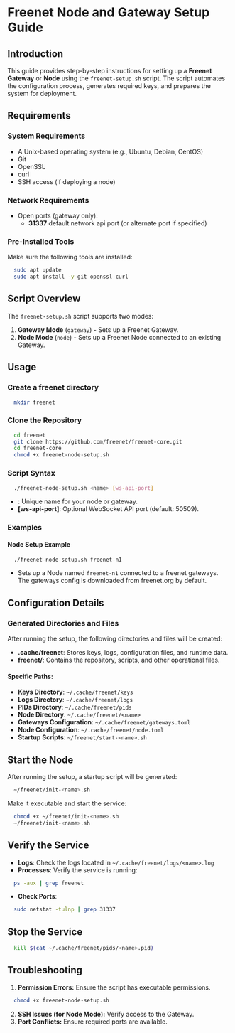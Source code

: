 # Freenet Node and Gateway Setup Guide

## Introduction

This guide provides step-by-step instructions for setting up a **Freenet Gateway** or **Node** using the `freenet-setup.sh` script. The script automates the configuration process, generates required keys, and prepares the system for deployment.

## Requirements

### System Requirements

- A Unix-based operating system (e.g., Ubuntu, Debian, CentOS)
- Git
- OpenSSL
- curl
- SSH access (if deploying a node)

### Network Requirements

- Open ports (gateway only):
    - **31337** default network api port (or alternate port if specified)

### Pre-Installed Tools

Make sure the following tools are installed:

```bash
  sudo apt update
  sudo apt install -y git openssl curl
```

## Script Overview

The `freenet-setup.sh` script supports two modes:

1. **Gateway Mode** (`gateway`) - Sets up a Freenet Gateway.
2. **Node Mode** (`node`) - Sets up a Freenet Node connected to an existing Gateway.

## Usage

### Create a freenet directory

```bash
  mkdir freenet
```

### Clone the Repository

```bash
  cd freenet
  git clone https://github.com/freenet/freenet-core.git
  cd freenet-core
  chmod +x freenet-node-setup.sh
```

### Script Syntax

```bash
  ./freenet-node-setup.sh <name> [ws-api-port]
```

- **<name>**: Unique name for your node or gateway.
- **[ws-api-port]**: Optional WebSocket API port (default: 50509).

### Examples

#### Node Setup Example

```bash
  ./freenet-node-setup.sh freenet-n1
```

- Sets up a Node named `freenet-n1` connected to a freenet gateways. The gateways config is downloaded from freenet.org by default.

## Configuration Details

### Generated Directories and Files

After running the setup, the following directories and files will be created:

- **.cache/freenet**: Stores keys, logs, configuration files, and runtime data.
- **freenet/**: Contains the repository, scripts, and other operational files.

#### Specific Paths:

- **Keys Directory**: `~/.cache/freenet/keys`
- **Logs Directory**: `~/.cache/freenet/logs`
- **PIDs Directory**: `~/.cache/freenet/pids`
- **Node Directory**: `~/.cache/freenet/<name>`
- **Gateways Configuration**: `~/.cache/freenet/gateways.toml`
- **Node Configuration**: `~/.cache/freenet/node.toml`
- **Startup Scripts**: `~/freenet/start-<name>.sh`

## Start the Node

After running the setup, a startup script will be generated:

```bash
  ~/freenet/init-<name>.sh
```

Make it executable and start the service:

```bash
  chmod +x ~/freenet/init-<name>.sh
  ~/freenet/init-<name>.sh
```

## Verify the Service

- **Logs**: Check the logs located in `~/.cache/freenet/logs/<name>.log`
- **Processes**: Verify the service is running:

```bash
  ps -aux | grep freenet
```

- **Check Ports**:

```bash
  sudo netstat -tulnp | grep 31337
```

## Stop the Service

```bash
  kill $(cat ~/.cache/freenet/pids/<name>.pid)
```

## Troubleshooting

1. **Permission Errors:** Ensure the script has executable permissions.

```bash
  chmod +x freenet-node-setup.sh
```

2. **SSH Issues (for Node Mode):** Verify access to the Gateway.
3. **Port Conflicts:** Ensure required ports are available.
